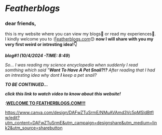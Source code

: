 # _**Featherblogs**_
### dear friends, 
  this is my website where you can view my blogs👀 or read my experiences🌿.
  I kindly welcome you to :[Featherblogs.com](https://featherblogs.github.io/)😊
   **now I will share with you my very first weird or intresting idea!👇**
 
 **_blog#1 (10/4/2024 -TIME: 8:49_)**
 
  _So... I was reading my science encyclopedia when suddenly I read somthing which said
  "**Want To Have A Pet Snail?!?** After reading that I had an intresting idea why dont
  **I** keep a pet snail?_
 
  **_TO BE CONTINUED..._**

  **_click this link to watch video to know about this website!_**

:[**WELCOME TO FEATHERBLOGS.COM!!!**](https://www.canva.com/design/DAFwZTuSrmE/NMuAVAmd3Vc5pMSldBtfIw/edit?utm_content=DAFwZTuSrmE&utm_campaign=designshare&utm_medium=link2&utm_source=sharebutton ) 

https://www.canva.com/design/DAFwZTuSrmE/NMuAVAmd3Vc5pMSldBtfIw/edit?utm_content=DAFwZTuSrmE&utm_campaign=designshare&utm_medium=link2&utm_source=sharebutton
 

